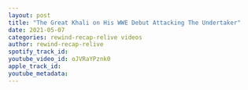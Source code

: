 ```yaml
---
layout: post
title: "The Great Khali on His WWE Debut Attacking The Undertaker"
date: 2021-05-07
categories: rewind-recap-relive videos
author: rewind-recap-relive
spotify_track_id: 
youtube_video_id: oJVRaYPznk0
apple_track_id: 
youtube_metadata: 
---
```

